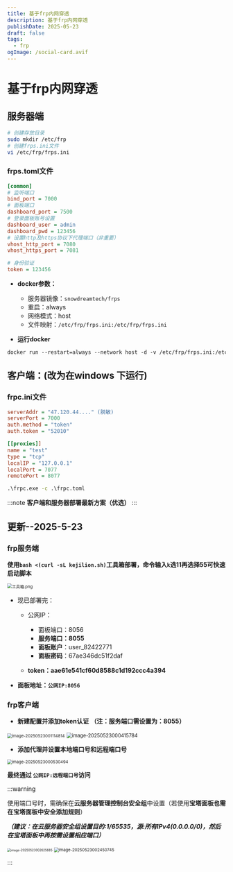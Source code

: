 ```yaml
---
title: 基于frp内网穿透
description: 基于frp内网穿透
publishDate: 2025-05-23
draft: false
tags:
  - frp
ogImage: /social-card.avif
---
```

# 基于frp内网穿透

## 服务器端

```bash
# 创建存放目录
sudo mkdir /etc/frp
# 创建frps.ini文件
vi /etc/frp/frps.ini
```

### frps.toml文件

```ini
[common]
# 监听端口
bind_port = 7000
# 面板端口
dashboard_port = 7500
# 登录面板账号设置
dashboard_user = admin
dashboard_pwd = 123456
# 设置http及https协议下代理端口（非重要）
vhost_http_port = 7080
vhost_https_port = 7081

# 身份验证
token = 123456
```

* **docker参数：**

  * 服务器镜像：`snowdreamtech/frps`
  * 重启：always
  * 网络模式：host
  * 文件映射：`/etc/frp/frps.ini:/etc/frp/frps.ini`
* **运行docker**

```dockerfile
docker run --restart=always --network host -d -v /etc/frp/frps.ini:/etc/frp/frps.ini --name frps snowdreamtech/frps
```

## 客户端：(改为在windows 下运行)

### frpc.ini文件

```ini
serverAddr = "47.120.44...." (脱敏)
serverPort = 7000
auth.method = "token"
auth.token = "52010"

[[proxies]]
name = "test"
type = "tcp"
localIP = "127.0.0.1"
localPort = 7077
remotePort = 8077
```

```cmd
.\frpc.exe -c .\frpc.toml
```
:::note
**客户端和服务器部署最新方案（优选）**
:::
## 更新--2025-5-23

### frp服务端

**使用`bash <(curl -sL kejilion.sh)`工具箱部署，命令输入`k`选11再选择55可快速启动脚本**

<img src="https://cfimgbed.richardli.de/file/1743521078365_1.png" alt="工具箱.png" style="zoom:67%;" />

* 现已部署完：

  * 公网IP：

    * 面板端口：8056
    * **服务端口：8055**
    * **面板账户**：user_82422771
    * **面板密码**：67ae346dc51f2daf
  * **token：aae61e541cf60d8588c1d192ccc4a394**
* **面板地址：`公网IP:8056`**

### frp客户端

- **新建配置并添加token认证**   **（注：服务端口需设置为：8055）**

<img src="https://cfimgbed.richardli.de/file/1747930283086_20250523001115031.png" alt="image-20250523001114814" style="zoom:67%;" />

<img src="https://cfimgbed.richardli.de/file/1747929865934_20250523000415974.png" alt="image-20250523000415784" style="zoom: 80%;" />

- **添加代理并设置本地端口号和远程端口号**

<img src="https://cfimgbed.richardli.de/file/1747929936843_20250523000530701.png" alt="image-20250523000530494" style="zoom:67%;" />

**最终通过 `公网IP:远程端口号`访问**

:::warning

使用端口号时，需确保在**云服务器管理控制台安全组**中设置（若使用**宝塔面板也需在宝塔面板中安全添加规则**）

***（建议：在云服务器安全组设置目的:1/65535，源:所有IPv4(0.0.0.0/0)，然后在宝塔面板中再按需设置相应端口）***

<img src="https://cfimgbed.richardli.de/file/1747931195671_20250523002625986.png" alt="image-20250523002625685" style="zoom: 50%;" />

<img src="https://cfimgbed.richardli.de/file/1747931104284_20250523002450960.png" alt="image-20250523002450745" style="zoom: 67%;" />

:::

